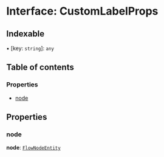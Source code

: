 # Interface: CustomLabelProps

## Indexable

▪ \[key: `string`]: `any`

## Table of contents

### Properties

* [node](/auto-docs/editor/interfaces/CustomLabelProps.md#node)

## Properties

### node

**node**: [`FlowNodeEntity`](/auto-docs/editor/classes/FlowNodeEntity-1.md)
